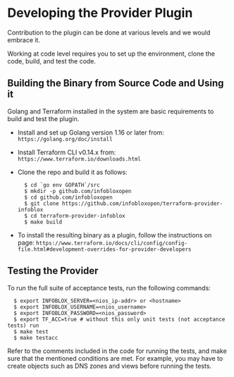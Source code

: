 # Developing the Provider Plugin
Contribution to the plugin can be done at various levels and we would embrace it. 

Working at code level requires you  to set up the environment, clone the code, build, and test the code.

## Building the Binary from Source Code and Using it
Golang and Terraform installed in the system are basic requirements to build and test the plugin.

* Install and set up Golang  version 1.16 or later from:
  `https://golang.org/doc/install`
* Install Terraform CLI v0.14.x from:  
  `https://www.terraform.io/downloads.html`
* Clone the repo and build it as follows:
  ```
    $ cd `go env GOPATH`/src
    $ mkdir -p github.com/infobloxopen
    $ cd github.com/infobloxopen
    $ git clone https://github.com/infobloxopen/terraform-provider-infoblox
    $ cd terraform-provider-infoblox
    $ make build
  ```  
  
* To install the resulting binary as a plugin, follow the instructions on page:
  `https://www.terraform.io/docs/cli/config/config-file.html#development-overrides-for-provider-developers`

## Testing the Provider
To run the full suite of acceptance tests, run the following commands:
  ```
    $ export INFOBLOX_SERVER=<nios_ip-addr> or <hostname>
    $ export INFOBLOX_USERNAME=<nios_username>
    $ export INFOBLOX_PASSWORD=<nios_password>
    $ export TF_ACC=true # without this only unit tests (not acceptance tests) run
    $ make test
    $ make testacc
  ```

Refer to the comments included in the code for running the tests, and make sure that the mentioned conditions are met. 
For example, you may have to create objects such as DNS zones and views before running the tests.
